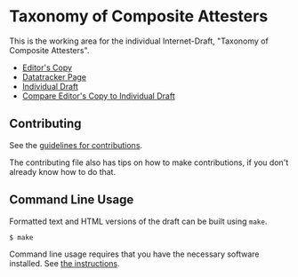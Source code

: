 <!-- regenerate: on (set to off if you edit this file) -->

# Taxonomy of Composite Attesters

This is the working area for the individual Internet-Draft, "Taxonomy of Composite Attesters".

* [Editor's Copy](https://mcr.github.io/composite-attesters/#go.draft-richardson-rats-composite-attesters.html)
* [Datatracker Page](https://datatracker.ietf.org/doc/draft-richardson-rats-composite-attesters)
* [Individual Draft](https://datatracker.ietf.org/doc/html/draft-richardson-rats-composite-attesters)
* [Compare Editor's Copy to Individual Draft](https://mcr.github.io/composite-attesters/#go.draft-richardson-rats-composite-attesters.diff)


## Contributing

See the
[guidelines for contributions](https://github.com/mcr/composite-attesters/blob/main/CONTRIBUTING.md).

The contributing file also has tips on how to make contributions, if you
don't already know how to do that.

## Command Line Usage

Formatted text and HTML versions of the draft can be built using `make`.

```sh
$ make
```

Command line usage requires that you have the necessary software installed.  See
[the instructions](https://github.com/martinthomson/i-d-template/blob/main/doc/SETUP.md).

